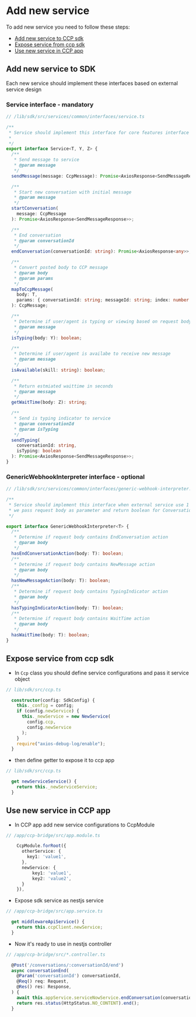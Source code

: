 # Add new service

To add new service you need to follow these steps:

* [Add new service to CCP sdk](#add-new-service-to-sdk)
* [Expose service from ccp sdk](#expose-service-from-ccp-sdk)
* [Use new service in CCP app](#use-new-service-in-ccp-app)


## Add new service to SDK 

Each new service should implement these interfaces based on external service design

### Service interface - mandatory
```ts
// /lib/sdk/src/services/common/interfaces/service.ts

/**
 * Service should implement this interface for core features interface
 *
 */
export interface Service<T, Y, Z> {
  /**
   * Send message to service
   * @param message
   */
  sendMessage(message: CcpMessage): Promise<AxiosResponse<SendMessageResponse>>;

  /**
   * Start new conversation with initial message
   * @param message
   */
  startConversation(
    message: CcpMessage
  ): Promise<AxiosResponse<SendMessageResponse>>;

  /**
   * End conversation
   * @param conversationId
   */
  endConversation(conversationId: string): Promise<AxiosResponse<any>>;

  /**
   * Convert posted body to CCP message
   * @param body
   * @param params
   */
  mapToCcpMessage(
    body: T,
    params: { conversationId: string; messageId: string; index: number }
  ): CcpMessage;

  /**
   * Determine if user/agent is typing or viewing based on request body
   * @param message
   */
  isTyping(body: Y): boolean;

  /**
   * Determine if user/agent is availabe to receive new message
   * @param message
   */
  isAvailable(skill: string): boolean;

  /**
   * Return estmiated waittime in seconds
   * @param message
   */
  getWaitTime(body: Z): string;

  /**
   * Send is typing indicator to service
   * @param conversationId
   * @param isTyping
   */
  sendTyping(
    conversationId: string,
    isTyping: boolean
  ): Promise<AxiosResponse<SendMessageResponse>>;
}
```

### GenericWebhookInterpreter interface - optional

```ts
// /lib/sdk/src/services/common/interfaces/generic-webhook-interpreter.ts

/**
 * Service should implement this interface when external service use 1 endpoint for all webhooks
 * we pass request body as parameter and return boolean for ConversationEnd, NewMessage, TypingIndicator, WaitTime
 */

export interface GenericWebhookInterpreter<T> {
  /**
   * Determine if request body contains EndConversation action
   * @param body
   */
  hasEndConversationAction(body: T): boolean;
  /**
   * Determine if request body contains NewMessage action
   * @param body
   */
  hasNewMessageAction(body: T): boolean;
  /**
   * Determine if request body contains TypingIndicator action
   * @param body
   */
  hasTypingIndicatorAction(body: T): boolean;
  /**
   * Determine if request body contains WaitTime action
   * @param body
   */
  hasWaitTime(body: T): boolean;
}
```

## Expose service from ccp sdk

* In `Ccp` class you should define service configurations and pass it service object

```ts
// lib/sdk/src/ccp.ts

  constructor(config: SdkConfig) {
    this._config = config;
    if (config.newService) {
      this._newService = new NewService(
        config.ccp,
        config.newService
      );
    }
    require("axios-debug-log/enable");
  }
```

* then define getter to expose it to ccp app

```ts
// lib/sdk/src/ccp.ts

  get newServiceService() {
    return this._newServiceService;
  }
```

## Use new service in CCP app

- In CCP app add new service configurations to CcpModule

```ts
// /app/ccp-bridge/src/app.module.ts

    CcpModule.forRoot({
      otherService: {
        key1: 'value1',
      },
      newService: {
          key1: 'value1',
          key2: 'value2',
      }
    }),
```

- Expose sdk service as nestjs service

```ts
// /app/ccp-bridge/src/app.service.ts

  get middlewareApiService() {
    return this.ccpClient.newService;
  }
```

- Now it's ready to use in nestjs controller

```ts
// /app/ccp-bridge/src/*.controller.ts

  @Post('/conversations/:conversationId/end')
  async conversationEnd(
    @Param('conversationId') conversationId,
    @Req() req: Request,
    @Res() res: Response,
  ) {
    await this.appService.serviceNowService.endConversation(conversationId);
    return res.status(HttpStatus.NO_CONTENT).end();
  }
```